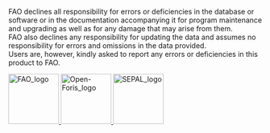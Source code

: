 FAO declines all responsibility for errors or deficiencies in the database or software or in the documentation accompanying it for program maintenance and upgrading as well as for any damage that may arise from them.  
FAO also declines any responsibility for updating the data and assumes no responsibility for errors and omissions in the data provided.  
Users are, however, kindly asked to report any errors or deficiencies in this product to FAO.  

<div style="inline-block">
    <a href="http://www.fao.org/home/en/">
        <img
            src="FAO_SOURCE"
            alt="FAO_logo" 
            height="100" 
            class="ma-3"
        />
    </a>
    <a href="http://www.openforis.org">
        <img 
            src="OPENFORIS_SOURCE" 
            alt="Open-Foris_logo" 
            height="100" 
            class="ma-3"
        />
    </a>
    <a href="https://sepal.io">
        <img 
            src="SEPAL_SOURCE" 
            alt="SEPAL_logo" 
            height="100" 
            class="ma-3"
        />
    </a>
</div>
